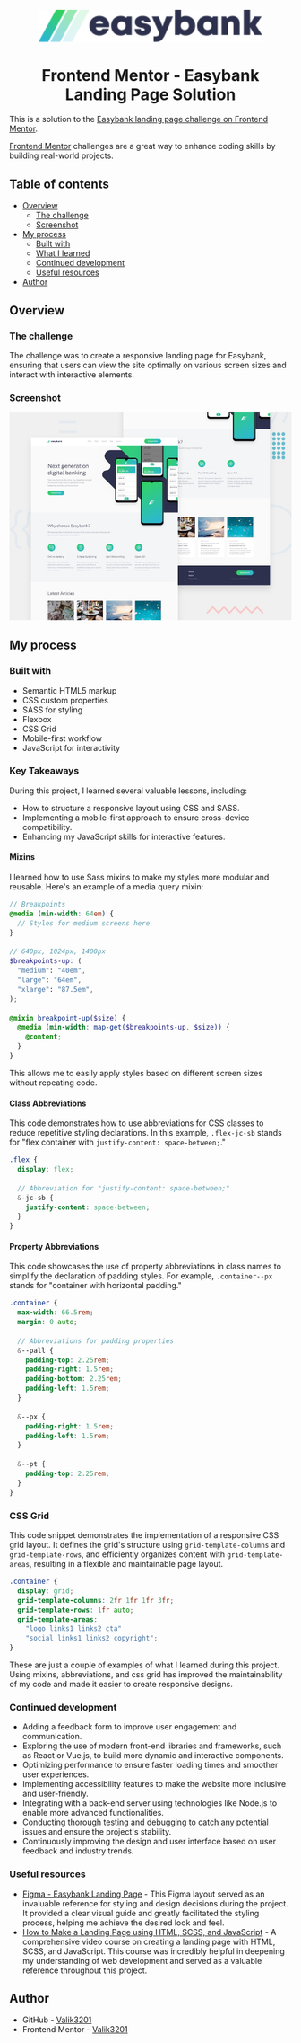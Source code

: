 <div align="center"> 
<br>
<picture>
  <source media="(prefers-color-scheme: dark)" srcset="https://github.com/Valik3201/easybank/blob/main/images/logo-dark.svg">
  <source media="(prefers-color-scheme: light)" srcset="https://github.com/Valik3201/easybank/blob/main/images/logo.svg">
  <img alt="easybank logo" src="https://github.com/Valik3201/easybank/blob/main/images/logo.svg" width="400">
</picture>
  <h1>
    Frontend Mentor - Easybank Landing Page Solution
  </h1>
</div>

This is a solution to the [Easybank landing page challenge on Frontend Mentor](https://www.frontendmentor.io/challenges/easybank-landing-page-WaUhkoDN).

[Frontend Mentor](https://github.com/frontendmentorio) challenges are a great way to enhance coding skills by building real-world projects.

## Table of contents

- [Overview](#overview)
  - [The challenge](#the-challenge)
  - [Screenshot](#screenshot)
- [My process](#my-process)
  - [Built with](#built-with)
  - [What I learned](#what-i-learned)
  - [Continued development](#continued-development)
  - [Useful resources](#useful-resources)
- [Author](#author)

## Overview

### The challenge

The challenge was to create a responsive landing page for Easybank, ensuring that users can view the site optimally on various screen sizes and interact with interactive elements.

### Screenshot

![Desktop Preview](/design/desktop-preview.jpg)

## My process

### Built with

- Semantic HTML5 markup
- CSS custom properties
- SASS for styling
- Flexbox
- CSS Grid
- Mobile-first workflow
- JavaScript for interactivity

<!--
- [React](https://reactjs.org/) - JS library
- [Next.js](https://nextjs.org/) - React framework
- [Styled Components](https://styled-components.com/) - For styles
-->

### Key Takeaways

During this project, I learned several valuable lessons, including:

- How to structure a responsive layout using CSS and SASS.
- Implementing a mobile-first approach to ensure cross-device compatibility.
- Enhancing my JavaScript skills for interactive features.

#### Mixins

I learned how to use Sass mixins to make my styles more modular and reusable. Here's an example of a media query mixin:

```scss
// Breakpoints
@media (min-width: 64em) {
  // Styles for medium screens here
}

// 640px, 1024px, 1400px
$breakpoints-up: (
  "medium": "40em",
  "large": "64em",
  "xlarge": "87.5em",
);

@mixin breakpoint-up($size) {
  @media (min-width: map-get($breakpoints-up, $size)) {
    @content;
  }
}
```

This allows me to easily apply styles based on different screen sizes without repeating code.

#### Class Abbreviations

This code demonstrates how to use abbreviations for CSS classes to reduce repetitive styling declarations. In this example, `.flex-jc-sb` stands for "flex container with `justify-content: space-between;`."

```scss
.flex {
  display: flex;

  // Abbreviation for "justify-content: space-between;"
  &-jc-sb {
    justify-content: space-between;
  }
}
```

#### Property Abbreviations

This code showcases the use of property abbreviations in class names to simplify the declaration of padding styles. For example, `.container--px` stands for "container with horizontal padding."

```scss
.container {
  max-width: 66.5rem;
  margin: 0 auto;

  // Abbreviations for padding properties
  &--pall {
    padding-top: 2.25rem;
    padding-right: 1.5rem;
    padding-bottom: 2.25rem;
    padding-left: 1.5rem;
  }

  &--px {
    padding-right: 1.5rem;
    padding-left: 1.5rem;
  }

  &--pt {
    padding-top: 2.25rem;
  }
}
```

### CSS Grid 

This code snippet demonstrates the implementation of a responsive CSS grid layout. It defines the grid's structure using `grid-template-columns` and `grid-template-rows`, and efficiently organizes content with `grid-template-areas`, resulting in a flexible and maintainable page layout.

```scss
.container {
  display: grid;
  grid-template-columns: 2fr 1fr 1fr 3fr;
  grid-template-rows: 1fr auto;
  grid-template-areas:
    "logo links1 links2 cta"
    "social links1 links2 copyright";
}
```

These are just a couple of examples of what I learned during this project. Using mixins,  abbreviations, and css grid  has improved the maintainability of my code and made it easier to create responsive designs.

### Continued development

- Adding a feedback form to improve user engagement and communication.
- Exploring the use of modern front-end libraries and frameworks, such as React or Vue.js, to build more dynamic and interactive components.
- Optimizing performance to ensure faster loading times and smoother user experiences.
- Implementing accessibility features to make the website more inclusive and user-friendly.
- Integrating with a back-end server using technologies like Node.js to enable more advanced functionalities.
- Conducting thorough testing and debugging to catch any potential issues and ensure the project's stability.
- Continuously improving the design and user interface based on user feedback and industry trends.

### Useful resources

- [Figma - Easybank Landing Page](https://www.figma.com/file/Ka1kvlOpOABT5FKT8PFfKl/Easybank-landing-page-(Community)?node-id=4%3A72&mode=dev) - This Figma layout served as an invaluable reference for styling and design decisions during the project. It provided a clear visual guide and greatly facilitated the styling process, helping me achieve the desired look and feel.
- [How to Make a Landing Page using HTML, SCSS, and JavaScript](https://www.youtube.com/watch?v=aoQ6S1a32j8) - A comprehensive video course on creating a landing page with HTML, SCSS, and JavaScript. This course was incredibly helpful in deepening my understanding of web development and served as a valuable reference throughout this project. 

## Author

- GitHub - [Valik3201](https://github.com/Valik3201)
- Frontend Mentor - [Valik3201](https://www.frontendmentor.io/profile/Valik3201)
